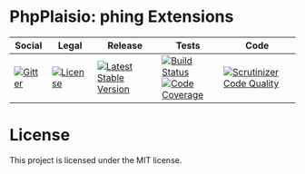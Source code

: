 # PhpPlaisio: phing Extensions

<table>
<thead>
<tr>
<th>Social</th>
<th>Legal</th>
<th>Release</th>
<th>Tests</th>
<th>Code</th>
</tr>
</thead>
<tbody>
<tr>
<td>
<a href="https://gitter.im/PhpPlaisio/PhpPlaisio"><img src="https://badges.gitter.im/PhpPlaisio/PhpPlaisio.svg" alt="Gitter"/></a>
</td>
<td>
<a href="https://packagist.org/packages/plaisio/phing"><img src="https://poser.pugx.org/plaisio/phing/license" alt="License"/></a>
</td>
<td>
<a href="https://packagist.org/packages/plaisio/phing"><img src="https://poser.pugx.org/plaisio/phing/v/stable" alt="Latest Stable Version"/></a>
</td>
<td>
<a href="https://travis-ci.org/PhpPlaisio/phing"><img src="https://travis-ci.org/PhpPlaisio/phing.svg?branch=master" alt="Build Status"/></a><br/>
<a href="https://scrutinizer-ci.com/g/PhpPlaisio/phing/?branch=master"><img src="https://scrutinizer-ci.com/g/PhpPlaisio/phing/badges/coverage.png?b=master" alt="Code Coverage"/></a>
</td>
<td>
<a href="https://scrutinizer-ci.com/g/PhpPlaisio/phing/?branch=master"><img src="https://scrutinizer-ci.com/g/PhpPlaisio/phing/badges/quality-score.png?b=master" alt="Scrutinizer Code Quality"/></a>
</td>
</tr>
</tbody>
</table>

# License

This project is licensed under the MIT license.
